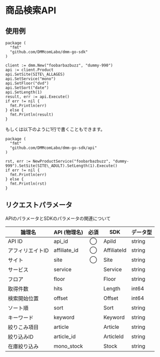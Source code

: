 # 商品検索API
## 使用例

```
package (  
  "fmt"  
  "github.com/DMMcomLabo/dmm-go-sdk"  
)  

client := dmm.New("foobarbazbuzz", "dummy-990")
api := client.Product
api.SetSite(SITE\_ALLAGES)
api.SetService("mono")
api.SetFloor("dvd")
api.SetSort("date")
api.SetLength(1)
result, err := api.Execute()
if err != nil {
  fmt.Println(err)
} else {
  fmt.Println(result)
}
```

もしくは以下のように1行で書くこともできます。

```
package (
  "fmt"
  "github.com/DMMcomLabo/dmm-go-sdk/api"
)

rst, err := NewProductService("foobarbazbuzz", "dummy-999").SetSite(SITE\_ADULT).SetLength(1).Execute()
if err != nil {
  fmt.Println(err)
} else {
  fmt.Println(rst)
}
```

## リクエストパラメータ
APIのパラメータとSDKのパラメータの関連について

| 論理名 | API (物理名) | 必須 | SDK | データ型 |
|---|---|:---:|---|---|
| API ID | api_id | ◯ | ApiId | string |
| アフィリエイトID | affiliate_id | ◯ | AffiliateId | string |
| サイト | site | ◯ | Site | string |
| サービス | service | | Service | string |
| フロア | floor | | Floor | string |
| 取得件数 | hits | | Length | int64 |
| 検索開始位置 | offset | | Offset | int64 |
| ソート順 | sort | | Sort | string |
| キーワード | keyword | | Keyword | string |
| 絞りこみ項目 | article | | Article | string |
| 絞り込みID | article_id | | ArticleId | string |
| 在庫絞り込み | mono_stock | | Stock | string |
